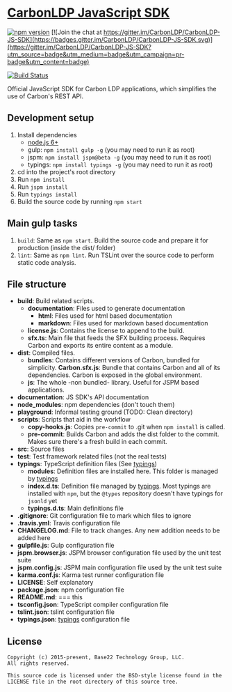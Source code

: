 # [CarbonLDP JavaScript SDK](http://carbonldp.com/)

[![npm version](https://badge.fury.io/js/carbonldp.svg)](https://badge.fury.io/js/carbonldp) [![Join the chat at https://gitter.im/CarbonLDP/CarbonLDP-JS-SDK](https://badges.gitter.im/CarbonLDP/CarbonLDP-JS-SDK.svg)](https://gitter.im/CarbonLDP/CarbonLDP-JS-SDK?utm_source=badge&utm_medium=badge&utm_campaign=pr-badge&utm_content=badge)

[![Build Status](https://travis-ci.org/CarbonLDP/carbonldp-js-sdk.svg)](https://travis-ci.org/CarbonLDP/carbonldp-js-sdk)

Official JavaScript SDK for Carbon LDP applications, which simplifies the use of Carbon's REST API.

## Development setup
1. Install dependencies
    - [node.js 6+](https://nodejs.org/en/)
    - gulp: `npm install gulp -g` (you may need to run it as root)
    - jspm: `npm install jspm@beta -g` (you may need to run it as root)
    - typings: `npm install typings -g` (you may need to run it as root)
2. cd into the project's root directory
3. Run `npm install`
4. Run `jspm install`
5. Run `typings install`
6. Build the source code by running `npm start`

## Main gulp tasks
1. `build`: Same as `npm start`. Build the source code and prepare it for production (inside the dist/ folder)
2. `lint`: Same as `npm lint`. Run TSLint over the source code to perform static code analysis.

## File structure
- **build**: Build related scripts.
    - **documentation**: Files used to generate documentation
        - **html**: Files used for html based documentation
        - **markdown**: Files used for markdown based documentation
    - **license.js**: Contains the license to append to the build.
    - **sfx.ts**: Main file that feeds the SFX building process. Requires Carbon and exports its entire content as a module.
- **dist**: Compiled files.
    - **bundles**: Contains different versions of Carbon, bundled for simplicity.
        **Carbon.sfx.js**: Bundle that contains Carbon and all of its dependencies. Carbon is exposed in the global environment.
    - **js**: The whole -non bundled- library. Useful for JSPM based applications.
- **documentation**: JS SDK's API documentation
- **node_modules**: npm dependencies (don't touch them)
- **playground**: Informal testing ground (TODO: Clean directory)
- **scripts**: Scripts that aid in the workflow
    - **copy-hooks.js**: Copies `pre-commit` to .git when `npm install` is called.
    - **pre-commit**: Builds Carbon and adds the dist folder to the commit. Makes sure there's a fresh build in each commit.
- **src**: Source files
- **test**: Test framework related files (not the real tests)
- **typings**: TypeScript definition files (See [typings](https://github.com/typings/typings))
    - **modules**: Definition files are installed here. This folder is managed by [typings](https://github.com/typings/typings)
    - **index.d.ts**: Definition file managed by [typings](https://github.com/typings/typings). Most typings are installed with `npm`, but the `@types` repository doesn't have typings for `jsonld` yet
    - **typings.d.ts**: Main definitions file
- **.gitignore**: Git configuration file to mark which files to ignore
- **.travis.yml**: Travis configuration file
- **CHANGELOG.md**: File to track changes. Any new addition needs to be added here
- **gulpfile.js**: Gulp configuration file
- **jspm.browser.js**: JSPM browser configuration file used by the unit test suite
- **jspm.config.js**: JSPM main configuration file used by the unit test suite
- **karma.conf.js**: Karma test runner configuration file
- **LICENSE**: Self explanatory
- **package.json**: npm configuration file
- **README.md**: === this
- **tsconfig.json**: TypeScript compiler configuration file
- **tslint.json**: tslint configuration file
- **typings.json**: [typings](https://github.com/typings/typings) configuration file

## License

	Copyright (c) 2015-present, Base22 Technology Group, LLC.
	All rights reserved.

	This source code is licensed under the BSD-style license found in the
	LICENSE file in the root directory of this source tree.
